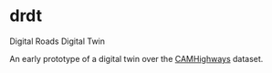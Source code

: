 # drdt
Digital Roads Digital Twin

An early prototype of a digital twin over the <a href="https://drf.eng.cam.ac.uk/research/camhighways-dataset">CAMHighways</a> dataset.
